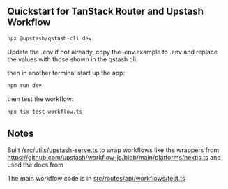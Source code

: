 ## Quickstart for TanStack Router and Upstash Workflow

```sh
npx @upstash/qstash-cli dev
```

Update the .env if not already, copy the .env.example to .env and replace the values with those shown in the qstash cli.

then in another terminal start up the app:

```sh
npm run dev
```

then test the workflow:

```sh
npx tsx test-workflow.ts
```

## Notes

Built [/src/utils/upstash-serve.ts](src/utils/upstash-serve.ts) to wrap workflows like the wrappers from https://github.com/upstash/workflow-js/blob/main/platforms/nextjs.ts and used the docs from

The main workflow code is in [src/routes/api/workflows/test.ts](src/routes/api/workflows/test.ts)
